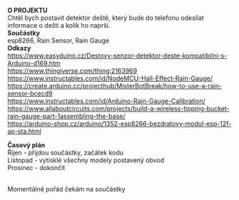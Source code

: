 <B>O PROJEKTU <br></B>
Chtěl bych postavit detektor deště, který bude do telefonu odesílat informace o dešti a kolik ho naprší. <br>
<B>Součástky<br></B>
esp8266, Rain Sensor, Rain Gauge <br>
<B>Odkazy<br></B>
https://www.easyduino.cz/Destovy-senzor-detektor-deste-kompatibilni-s-Arduino-d169.htm <br>
https://www.thingiverse.com/thing:2163969 <br>
https://www.instructables.com/id/NodeMCU-Hall-Effect-Rain-Gauge/ <br>
https://create.arduino.cc/projecthub/MisterBotBreak/how-to-use-a-rain-sensor-bcecd9 <br>
https://www.instructables.com/id/Arduino-Rain-Gauge-Calibration/ <br>
https://www.allaboutcircuits.com/projects/build-a-wireless-tipping-bucket-rain-gauge-part-1assembling-the-base/ <br>
https://arduino-shop.cz/arduino/1352-esp8266-bezdratovy-modul-esp-12f-ap-sta.html <br>

<B>Časový plán<br></B>
Říjen - přijdou součástky, začátek kodu<br>
Listopad - vytisklé všechny modely postavený obvod<br>
Prosinec - dokončit<br><br>

Momentálně pořád čekám na součástky<br>

